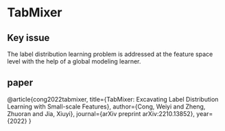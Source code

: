 # TabMixer

## Key issue

The label distribution learning problem is addressed at the feature space level with the help of a global modeling learner.

## paper 

@article{cong2022tabmixer,
  title={TabMixer: Excavating Label Distribution Learning with Small-scale Features},
  author={Cong, Weiyi and Zheng, Zhuoran and Jia, Xiuyi},
  journal={arXiv preprint arXiv:2210.13852},
  year={2022}
}


